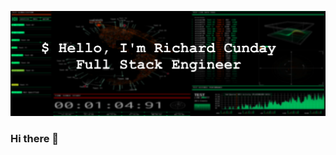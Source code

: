 
[![Richard's GitHub Banner](./assets/gitbanner2.png)](https://www.linkedin.com/in/richardcunday/)

### Hi there 👋

<!--
**rcunday/rcunday** is a ✨ _special_ ✨ repository because its `README.md` (this file) appears on your GitHub profile.

Here are some ideas to get you started with setup:

- 🔭 I’m currently working on ...
- 🌱 I’m currently learning ...
- 👯 I’m looking to collaborate on ...
- 🤔 I’m looking for help with ...
- 💬 Ask me about ...
- 📫 How to reach me: ...
- 😄 Pronouns: ...
- ⚡ Fun fact: ...
-->
